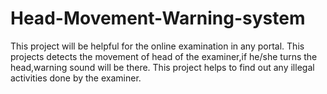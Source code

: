 # Head-Movement-Warning-system
This project will be helpful for the online examination in any portal.
This projects detects the movement of head of the examiner,if he/she turns the head,warning sound will be there.
This project helps to find out any illegal activities done by the examiner.
